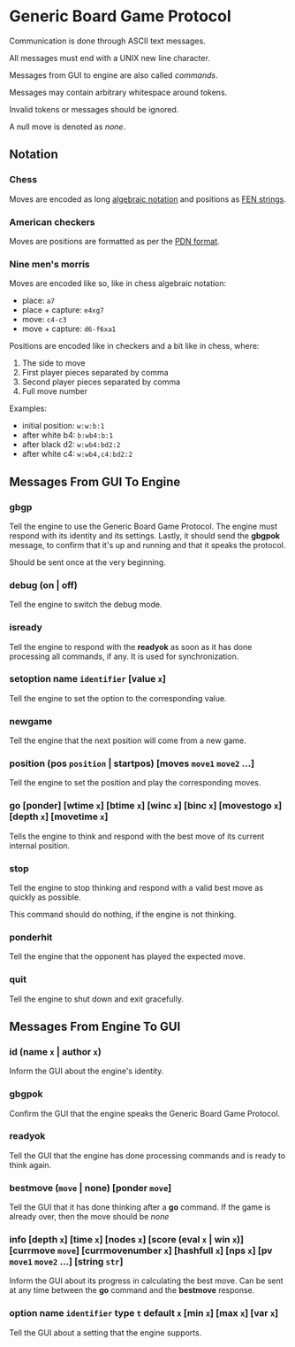 # Generic Board Game Protocol

Communication is done through ASCII text messages.

All messages must end with a UNIX new line character.

Messages from GUI to engine are also called *commands*.

Messages may contain arbitrary whitespace around tokens.

Invalid tokens or messages should be ignored.

A null move is denoted as *none*.

## Notation

### Chess

Moves are encoded as long [algebraic notation](https://en.wikipedia.org/wiki/Algebraic_notation_(chess))
and positions as [FEN strings](https://en.wikipedia.org/wiki/Forsyth%E2%80%93Edwards_Notation).

### American checkers

Moves are positions are formatted as per the [PDN format](https://en.wikipedia.org/wiki/Portable_Draughts_Notation).

### Nine men's morris

Moves are encoded like so, like in chess algebraic notation:

- place: `a7`
- place + capture: `e4xg7`
- move: `c4-c3`
- move + capture: `d6-f6xa1`

Positions are encoded like in checkers and a bit like in chess, where:

1. The side to move
2. First player pieces separated by comma
3. Second player pieces separated by comma
4. Full move number

Examples:

- initial position: `w:w:b:1`
- after white b4: `b:wb4:b:1`
- after black d2: `w:wb4:bd2:2`
- after white c4: `w:wb4,c4:bd2:2`

## Messages From GUI To Engine

### gbgp

Tell the engine to use the Generic Board Game Protocol. The engine must respond with its identity and its settings.
Lastly, it should send the **gbgpok** message, to confirm that it's up and running and that it speaks the protocol.

Should be sent once at the very beginning.

### debug (on | off)

Tell the engine to switch the debug mode.

### isready

Tell the engine to respond with the **readyok** as soon as it has done processing all commands, if any. It is
used for synchronization.

### setoption name `identifier` [value `x`]

Tell the engine to set the option to the corresponding value.

### newgame

Tell the engine that the next position will come from a new game.

### position (pos `position` | startpos) [moves `move1` `move2` ...]

Tell the engine to set the position and play the corresponding moves.

### go [ponder] [wtime `x`] [btime `x`] [winc `x`] [binc `x`] [movestogo `x`] [depth `x`] [movetime `x`]

Tells the engine to think and respond with the best move of its current internal position.

### stop

Tell the engine to stop thinking and respond with a valid best move as quickly as possible.

This command should do nothing, if the engine is not thinking.

### ponderhit

Tell the engine that the opponent has played the expected move.

### quit

Tell the engine to shut down and exit gracefully.

## Messages From Engine To GUI

### id (name `x` | author `x`)

Inform the GUI about the engine's identity.

### gbgpok

Confirm the GUI that the engine speaks the Generic Board Game Protocol.

### readyok

Tell the GUI that the engine has done processing commands and is ready to think again.

### bestmove (`move` | none) [ponder `move`]

Tell the GUI that it has done thinking after a **go** command. If the game is already over, then the move should
be *none*

### info [depth `x`] [time `x`] [nodes `x`] [score (eval `x` | win `x`)] [currmove `move`] [currmovenumber `x`] [hashfull `x`] [nps `x`] [pv `move1` `move2` ...] [string `str`]

Inform the GUI about its progress in calculating the best move. Can be sent at any time between the **go**
command and the **bestmove** response.

### option name `identifier` type `t` default `x` [min `x`] [max `x`] [var `x`]

Tell the GUI about a setting that the engine supports.
